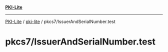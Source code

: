 [**PKI-Lite**](../../../README.md)

---

[PKI-Lite](../../../README.md) / [pki-lite](../../README.md) / pkcs7/IssuerAndSerialNumber.test

# pkcs7/IssuerAndSerialNumber.test
